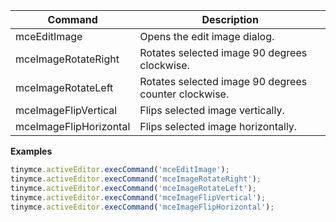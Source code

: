 
| Command                | Description                                          |
| ---------------------- | ---------------------------------------------------- |
| mceEditImage           | Opens the edit image dialog.                         |
| mceImageRotateRight    | Rotates selected image 90 degrees clockwise.         |
| mceImageRotateLeft     | Rotates selected image 90 degrees counter clockwise. |
| mceImageFlipVertical   | Flips selected image vertically.                     |
| mceImageFlipHorizontal | Flips selected image horizontally.                   |

**Examples**

```js
tinymce.activeEditor.execCommand('mceEditImage');
tinymce.activeEditor.execCommand('mceImageRotateRight');
tinymce.activeEditor.execCommand('mceImageRotateLeft');
tinymce.activeEditor.execCommand('mceImageFlipVertical');
tinymce.activeEditor.execCommand('mceImageFlipHorizontal');
```
